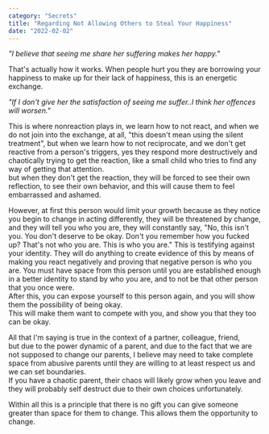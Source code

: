 ```yaml
---
category: "Secrets" 
title: "Regarding Not Allowing Others to Steal Your Happiness"
date: "2022-02-02"
---
```


*"I believe that seeing me share her suffering makes her happy."*

That's actually how it works. When people hurt you they are borrowing your happiness to make up for their lack of happiness, this is an energetic exchange. 

*"If I don't give her the satisfaction of seeing me suffer..I think her offences will worsen."*  

This is where nonreaction plays in, we learn how to not react, and when we do not join into the exchange, at all, "this doesn't mean using the silent treatment", but when we learn how to not reciprocate, and we don't get reactive from a person's triggers, 
yes they respond more destructively and chaotically trying to get the reaction, like a small child who tries to find any way of getting that attention.  
but when they don't get the reaction, they will be forced to see their own reflection, to see their own behavior, and this will cause them to feel embarrassed and ashamed.  

However, at first this person would limit your growth because as they notice you begin to change in acting differently, they will be threatened by change, and they will tell you who you are, they will constantly say, "No, this isn't you. You don't deserve to be okay. Don't you remember how you fucked up? That's not who you are. This is who you are." This is testifying against your identity. They will do anything to create evidence of this by means of making you react negatively and proving that negative person is who you are. 
You must have space from this person until you are established enough in a better identity to stand by who you are, and to not be that other person that you once were.  
After this, you can expose yourself to this person again, and you will show them the possibility of being okay.  
This will make them want to compete with you, and show you that they too can be okay.  

All that I'm saying is true in the context of a partner, colleague, friend,  
but due to the power dynamic of a parent, and due to the fact that we are not supposed to change our parents, I believe may need to take complete space from abusive parents until they are willing to at least respect us and we can set boundaries.   
If you have a chaotic parent, their chaos will likely grow when you leave and they will probably self destruct due to their own choices unfortunately.  

Within all this is a principle that there is no gift you can give someone greater than space for them to change. This allows them the opportunity to change. 